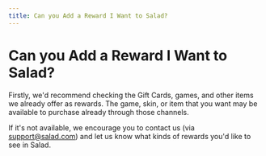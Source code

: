 ```yaml
---
title: Can you Add a Reward I Want to Salad?
---
```


# Can you Add a Reward I Want to Salad?

Firstly, we'd recommend checking the Gift Cards, games, and other items we already offer as rewards. The game, skin, or item that you want may be available to purchase already through those channels.

If it's not available, we encourage you to contact us (via [support@salad.com](mailto:support@salad.com)) and let us know what kinds of rewards you'd like to see in Salad.
